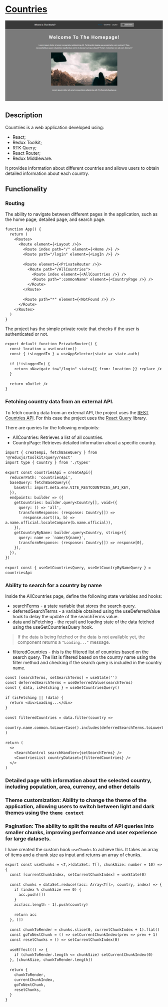 # [Countries]()

<p align="center">
   <img alt="Countries" src="./docs/preview.png"  />
<p>

## Description

Countries is a web application developed using:

- React;
- Redux Toolkit;
- RTK Query;
- React Router;
- Redux Middleware.

It provides information about different countries and allows users to obtain detailed information about each country.

## Functionality

### Routing

The ability to navigate between different pages in the application, such as the home page, detailed page, and search page.

```tsx
function App() {
  return (
    <Routes>
      <Route element={<Layout />}>
        <Route index path="/" element={<Home />} />
        <Route path="/login" element={<LogIn />} />

        <Route element={<PrivateRouter />}>
          <Route path="/AllCountries">
            <Route index element={<AllCountries />} />
            <Route path=":commonName" element={<CountryPage />} />
          </Route>
        </Route>

        <Route path="*" element={<NotFound />} />
      </Route>
    </Routes>
  )
}
```

The project has the simple private route that checks if the user is authenticated or not.

```tsx
export default function PrivateRouter() {
  const location = useLocation()
  const { isLoggedIn } = useAppSelector(state => state.auth)

  if (!isLoggedIn) {
    return <Navigate to="/login" state={{ from: location }} replace />
  }

  return <Outlet />
}
```

### Fetching country data from an external API.

To fetch country data from an external API, the project uses the [REST Countries API](https://restcountries.com/).
For this case the project uses the [React Query](https://react-query-v3.tanstack.com/) library.

There are queries for the following endpoints:

- AllCountries: Retrieves a list of all countries.
- CountryPage: Retrieves detailed information about a specific country.

```tsx
import { createApi, fetchBaseQuery } from '@reduxjs/toolkit/query/react'
import type { Country } from './types'

export const countriesApi = createApi({
  reducerPath: 'countriesApi',
  baseQuery: fetchBaseQuery({
    baseUrl: import.meta.env.VITE_RESTCOUNTRIES_API_KEY,
  }),
  endpoints: builder => ({
    getCountries: builder.query<Country[], void>({
      query: () => 'all',
      transformResponse: (response: Country[]) =>
        response.sort((a, b) => a.name.official.localeCompare(b.name.official)),
    }),
    getCountryByName: builder.query<Country, string>({
      query: name => `name/${name}`,
      transformResponse: (response: Country[]) => response[0],
    }),
  }),
})

export const { useGetCountriesQuery, useGetCountryByNameQuery } = countriesApi
```

### Ability to search for a country by name

Inside the AllCountries page, define the following state variables and hooks:

- searchTerms - a state variable that stores the search query.
- deferredSearchTerms - a variable obtained using the useDeferredValue hook to delay the update of the searchTerms value.
- data and isFetching - the result and loading state of the data fetched using the useGetCountriesQuery hook.

> If the data is being fetched or the data is not available yet, the component returns a `"Loading..."` message.

- filteredCountries - this is the filtered list of countries based on the search query. The list is filtered based on the country name using the filter method and checking if the search query is included in the country name.

```tsx
const [searchTerms, setSearchTerms] = useState('')
const deferredSearchTerms = useDeferredValue(searchTerms)
const { data, isFetching } = useGetCountriesQuery()

if (isFetching || !data) {
  return <div>Loading...</div>
}

const filteredCountries = data.filter(country =>
  country.name.common.toLowerCase().includes(deferredSearchTerms.toLowerCase())
)

return (
  <>
    <SearchControl searchHandler={setSearchTerms} />
    <CountriesList countryDataset={filteredCountries} />
  </>
)
```

### Detailed page with information about the selected country, including population, area, currency, and other details

### Theme customization: Ability to change the theme of the application, allowing users to switch between light and dark themes using the `theme context`

### Pagination: The ability to split the results of API queries into smaller chunks, improving performance and user experience for large datasets.

I have created the custom hook `useChunks` to achieve this. It takes an array of items and a chunk size as input and returns an array of chunks.

```tsx
export const useChunks = <T,>(dataSet: T[], chunkSize: number = 10) => {
  const [currentChunkIndex, setCurrentChunkIndex] = useState(0)

  const chunks = dataSet.reduce((acc: Array<T[]>, country, index) => {
    if (index % chunkSize === 0) {
      acc.push([])
    }
    acc[acc.length - 1].push(country)

    return acc
  }, [])

  const chunkToRender = chunks.slice(0, currentChunkIndex + 1).flat()
  const goToNextChunk = () => setCurrentChunkIndex(prev => prev + 1)
  const resetChunks = () => setCurrentChunkIndex(0)

  useEffect(() => {
    if (chunkToRender.length <= chunkSize) setCurrentChunkIndex(0)
  }, [chunkSize, chunkToRender.length])

  return {
    chunkToRender,
    currentChunkIndex,
    goToNextChunk,
    resetChunks,
  }
}
```
